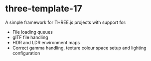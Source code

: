 # three-template-17

A simple framework for THREE.js projects with support for: 

* File loading queues
* glTF file handling
* HDR and LDR environment maps
* Correct gamma handling, texture colour space setup and lighting configuration
